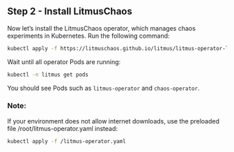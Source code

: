 ## Step 2 - Install LitmusChaos

Now let’s install the LitmusChaos operator, which manages chaos experiments in Kubernetes.
Run the following command:
```bash
kubectl apply -f https://litmuschaos.github.io/litmus/litmus-operator-latest.yaml
```
Wait until all operator Pods are running:
```bash
kubectl -n litmus get pods
```
You should see Pods such as `litmus-operator` and `chaos-operator`.

### Note:
If your environment does not allow internet downloads, use the preloaded file /root/litmus-operator.yaml instead:
```bash
kubectl apply -f /litmus-operator.yaml
```